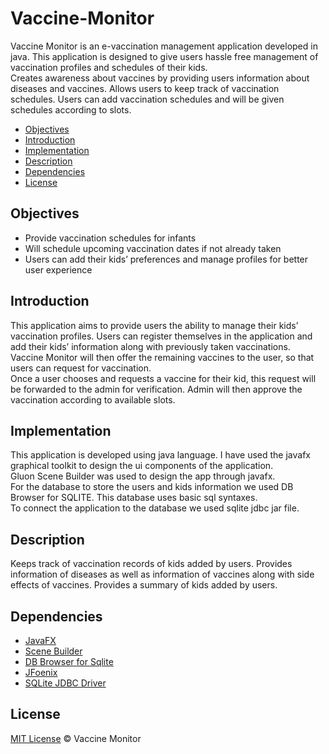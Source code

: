 # Vaccine-Monitor
Vaccine Monitor is an e-vaccination management application developed in java.
This application is designed to give users hassle free management of vaccination profiles and schedules of their kids.  
Creates awareness about vaccines by providing users information about diseases and vaccines. Allows users to keep track of vaccination schedules. 
Users can add vaccination schedules and will be given schedules according to slots.


* [Objectives](#objectives)
* [Introduction](#introduction)
* [Implementation](#implementation)
* [Description](#description)
* [Dependencies](#dependencies)
* [License](#license)


## Objectives

* Provide vaccination schedules for infants
* Will schedule upcoming vaccination dates if not already taken
* Users can add their kids’ preferences and manage profiles for better user experience





## Introduction

This application aims to provide users the ability to manage their kids’ vaccination profiles. 
Users can register themselves in the application and add their kids’ information along with previously taken vaccinations. Vaccine Monitor will then offer the remaining vaccines to the user, so that users can request for vaccination.  
Once a user chooses and requests a vaccine for their kid, this request will be forwarded to the admin for verification.
Admin will then approve the vaccination according to available slots.  


  

## Implementation

This application is developed using java language.
I have used the javafx graphical toolkit to design the ui components of the application.  
Gluon Scene Builder was used to design the app through javafx.  
For the database to store the users and kids information we used DB Browser for SQLITE. This database uses basic sql syntaxes.  
To connect the application to the database we used sqlite jdbc jar file.


  


## Description
Keeps track of vaccination records of kids added by users.
Provides information of diseases as well as information of vaccines along with side effects of vaccines. 
Provides a summary of kids added by users.  


  


## Dependencies 

* [JavaFX](https://openjfx.io/)
* [Scene Builder](https://gluonhq.com/products/scene-builder/)
* [DB Browser for Sqlite](https://sqlitebrowser.org/)
* [JFoenix](http://www.jfoenix.com/)
* [SQLite JDBC Driver](https://github.com/xerial/sqlite-jdbc)



## License
[MIT License](https://github.com/tamim87/Vaccine-Monitor/blob/main/LICENSE) © Vaccine Monitor

